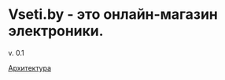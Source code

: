 # Vseti.by - это онлайн-магазин электроники.
v. 0.1

[Архитектура](https://github.com/AndrewNaumenko/vseti/blob/master/labs/Architecture.md)
